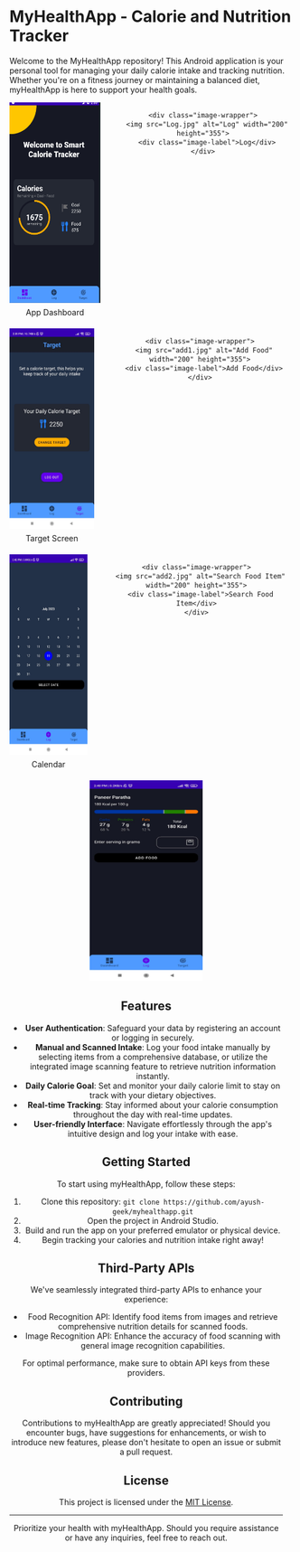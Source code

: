 # MyHealthApp - Calorie and Nutrition Tracker

Welcome to the MyHealthApp repository! This Android application is your personal tool for managing your daily calorie intake and tracking nutrition. Whether you're on a fitness journey or maintaining a balanced diet, myHealthApp is here to support your health goals.

<style>
  .image-container {
    display: flex;
    justify-content: center;
    margin-bottom: 20px;
  }

  .image-wrapper {
    margin-right: 20px;
  }

  .image-label {
    text-align: center;
    margin-top: 5px;
  }
</style>

<div align="center">
  <div class="image-container">
    <div class="image-wrapper">
      <img src="dashboard.png" alt="App Dashboard" width="200" height="355">
      <div class="image-label">App Dashboard</div>
    </div>
    
    <div class="image-wrapper">
      <img src="Log.jpg" alt="Log" width="200" height="355">
      <div class="image-label">Log</div>
    </div>
  </div>
  
  <div class="image-container">
    <div class="image-wrapper">
      <img src="target.jpg" alt="Target Screen" width="200" height="355">
      <div class="image-label">Target Screen</div>
    </div>
    
    <div class="image-wrapper">
      <img src="add1.jpg" alt="Add Food" width="200" height="355">
      <div class="image-label">Add Food</div>
    </div>
  </div>
  
  <div class="image-container">
    <div class="image-wrapper">
      <img src="Calendar.jpg" alt="Calendar" width="200" height="355">
      <div class="image-label">Calendar</div>
    </div>
    
    <div class="image-wrapper">
      <img src="add2.jpg" alt="Search Food Item" width="200" height="355">
      <div class="image-label">Search Food Item</div>
    </div>
  </div>
  
  <div class="image-container">
    <div class="image-wrapper">
      <img src="add3.jpg" alt="Add Item" width="200" height="355">
     




## Features

- **User Authentication**: Safeguard your data by registering an account or logging in securely.
- **Manual and Scanned Intake**: Log your food intake manually by selecting items from a comprehensive database, or utilize the integrated image scanning feature to retrieve nutrition information instantly.
- **Daily Calorie Goal**: Set and monitor your daily calorie limit to stay on track with your dietary objectives.
- **Real-time Tracking**: Stay informed about your calorie consumption throughout the day with real-time updates.
- **User-friendly Interface**: Navigate effortlessly through the app's intuitive design and log your intake with ease.

## Getting Started

To start using myHealthApp, follow these steps:

1. Clone this repository: `git clone https://github.com/ayush-geek/myhealthapp.git`
2. Open the project in Android Studio.
3. Build and run the app on your preferred emulator or physical device.
4. Begin tracking your calories and nutrition intake right away!

## Third-Party APIs

We've seamlessly integrated third-party APIs to enhance your experience:
- Food Recognition API: Identify food items from images and retrieve comprehensive nutrition details for scanned foods.
- Image Recognition API: Enhance the accuracy of food scanning with general image recognition capabilities.

For optimal performance, make sure to obtain API keys from these providers.

## Contributing

Contributions to myHealthApp are greatly appreciated! Should you encounter bugs, have suggestions for enhancements, or wish to introduce new features, please don't hesitate to open an issue or submit a pull request.

## License

This project is licensed under the [MIT License](LICENSE).

---

Prioritize your health with myHealthApp. Should you require assistance or have any inquiries, feel free to reach out.
